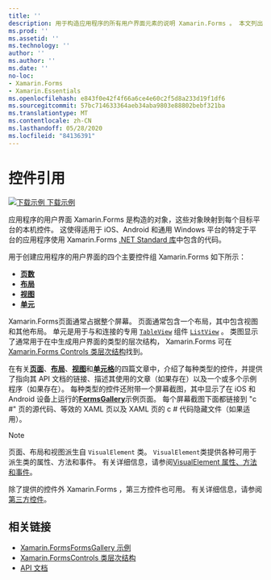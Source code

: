 ```yaml
---
title: ''
description: 用于构造应用程序的所有用户界面元素的说明 Xamarin.Forms 。 本文列出了构成应用程序的用户界面的控件组 Xamarin.Forms 。
ms.prod: ''
ms.assetid: ''
ms.technology: ''
author: ''
ms.author: ''
ms.date: ''
no-loc:
- Xamarin.Forms
- Xamarin.Essentials
ms.openlocfilehash: e843f0e42f4f66a6ce4e60c2f5d8a233d19f1df6
ms.sourcegitcommit: 57bc714633364aeb34aba9803e88802bebf321ba
ms.translationtype: MT
ms.contentlocale: zh-CN
ms.lasthandoff: 05/28/2020
ms.locfileid: "84136391"
---
```

# <a name="controls-reference"></a>控件引用

[![下载示例](~/media/shared/download.png) 下载示例](https://docs.microsoft.com/samples/xamarin/xamarin-forms-samples/formsgallery/)

应用程序的用户界面 Xamarin.Forms 是构造的对象，这些对象映射到每个目标平台的本机控件。 这使得适用于 iOS、Android 和通用 Windows 平台的特定于平台的应用程序使用 Xamarin.Forms [.NET Standard 库](~/cross-platform/app-fundamentals/net-standard.md)中包含的代码。

用于创建应用程序的用户界面的四个主要控件组 Xamarin.Forms 如下所示：

- [**页数**](pages.md)
- [**布局**](layouts.md)
- [**视图**](views.md)
- [**单元**](cells.md)

Xamarin.Forms页面通常占据整个屏幕。 页面通常包含一个布局，其中包含视图和其他布局。 单元是用于与和连接的专用 [`TableView`](views.md#tableview) 组件 [`ListView`](views.md#listview) 。 类图显示了通常用于在中生成用户界面的类型的层次结构， Xamarin.Forms 可在[ Xamarin.Forms Controls 类层次结构](~/xamarin-forms/internals/class-hierarchy.md)找到。

在有关[**页面**](pages.md)、[**布局**](layouts.md)、[**视图**](views.md)和[**单元格**](cells.md)的四篇文章中，介绍了每种类型的控件，并提供了指向其 API 文档的链接、描述其使用的文章（如果存在）以及一个或多个示例程序（如果存在）。 每种类型的控件还附带一个屏幕截图，其中显示了在 iOS 和 Android 设备上运行的[**FormsGallery**](https://docs.microsoft.com/samples/xamarin/xamarin-forms-samples/formsgallery)示例页面。 每个屏幕截图下面都链接到 "c #" 页的源代码、等效的 XAML 页以及 XAML 页的 c # 代码隐藏文件（如果适用）。

> [!NOTE]
> 页面、布局和视图派生自 `VisualElement` 类。 `VisualElement`类提供各种可用于派生类的属性、方法和事件。 有关详细信息，请参阅[VisualElement 属性、方法和事件](common-properties.md)。

除了提供的控件外 Xamarin.Forms ，第三方控件也可用。 有关详细信息，请参阅[第三方控件](thirdparty.md)。

## <a name="related-links"></a>相关链接

- [Xamarin.FormsFormsGallery 示例](https://docs.microsoft.com/samples/xamarin/xamarin-forms-samples/formsgallery)
- [Xamarin.FormsControls 类层次结构](~/xamarin-forms/internals/class-hierarchy.md)
- [API 文档](https://docs.microsoft.com/dotnet/api/xamarin.forms?view=xamarin-forms)
